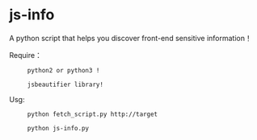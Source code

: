 # js-info


A python script that helps you discover front-end sensitive information！

Require：
        
         python2 or python3 !

         jsbeautifier library!
         
Usg:

         python fetch_script.py http://target 

         python js-info.py
